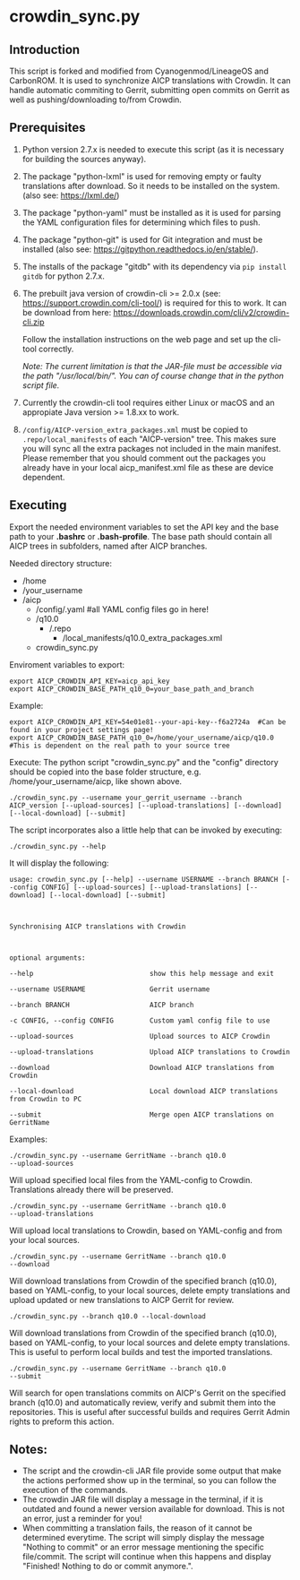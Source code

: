 crowdin_sync.py
==============

Introduction
------------
This script is forked and modified from Cyanogenmod/LineageOS and CarbonROM. It is used to synchronize AICP translations with Crowdin.
It can handle automatic commiting to Gerrit, submitting open commits on Gerrit as well as pushing/downloading to/from Crowdin.


Prerequisites
-------------
1. Python version 2.7.x is needed to execute this script (as it is necessary for building the sources anyway).

2. The package "python-lxml" is used for removing empty or faulty translations after download. So it needs to be installed on the system. (also see: https://lxml.de/)

3. The package "python-yaml" must be installed as it is used for parsing the YAML configuration files for determining which files to push.

4. The package "python-git" is used for Git integration and must be installed (also see: https://gitpython.readthedocs.io/en/stable/).

5. The installs of the package "gitdb" with its dependency via <code>pip install gitdb</code> for python 2.7.x.

6. The prebuilt java version of crowdin-cli >= 2.0.x (see: https://support.crowdin.com/cli-tool/) is required for this to work.
   It can be download from here: https://downloads.crowdin.com/cli/v2/crowdin-cli.zip

   Follow the installation instructions on the web page and set up the cli-tool correctly.

   *Note: The current limitation is that the JAR-file must be accessible via the path "/usr/local/bin/". You can of course change that in the python script file.*

7. Currently the crowdin-cli tool requires either Linux or macOS and an appropiate Java version >= 1.8.xx to work.

8. <code>/config/AICP-version_extra_packages.xml</code> must be copied to <code>.repo/local_manifests</code> of each "AICP-version" tree.
   This makes sure you will sync all the extra packages not included in the main manifest.
   Please remember that you should comment out the packages you already have in your local aicp_manifest.xml file
   as these are device dependent.


Executing
---------
Export the needed environment variables to set the API key and the base path to your **.bashrc** or **.bash-profile**.
The base path should contain all AICP trees in subfolders, named after AICP branches.

Needed directory structure:

* /home
* /your_username
 * /aicp
   * /config/.yaml  #all YAML config files go in here!
   * /q10.0
     * /.repo
       * /local_manifests/q10.0_extra_packages.xml
   * crowdin_sync.py

Enviroment variables to export:

    export AICP_CROWDIN_API_KEY=aicp_api_key
    export AICP_CROWDIN_BASE_PATH_q10_0=your_base_path_and_branch

Example:

    export AICP_CROWDIN_API_KEY=54e01e81--your-api-key--f6a2724a  #Can be found in your project settings page!
    export AICP_CROWDIN_BASE_PATH_q10_0=/home/your_username/aicp/q10.0  #This is dependent on the real path to your source tree

Execute:
The python script "crowdin_sync.py" and the "config" directory should be copied into the base folder structure, e.g. /home/your_username/aicp, like shown above.

<code>./crowdin_sync.py --username your_gerrit_username --branch AICP_version [--upload-sources] [--upload-translations] [--download] [--local-download] [--submit]</code>

The script incorporates also a little help that can be invoked by executing:

<code>./crowdin_sync.py --help</code>

It will display the following:

<pre><code>usage: crowdin_sync.py [--help] --username USERNAME --branch BRANCH [--config CONFIG] [--upload-sources] [--upload-translations] [--download] [--local-download] [--submit]<br />
<br />
Synchronising AICP translations with Crowdin<br />
<br />
optional arguments:<br />
--help                             show this help message and exit<br />
--username USERNAME                Gerrit username<br />
--branch BRANCH                    AICP branch<br />
-c CONFIG, --config CONFIG         Custom yaml config file to use<br />
--upload-sources                   Upload sources to AICP Crowdin<br />
--upload-translations              Upload AICP translations to Crowdin<br />
--download                         Download AICP translations from Crowdin<br />
--local-download                   Local download AICP translations from Crowdin to PC<br />
--submit                           Merge open AICP translations on GerritName<br /></code></pre>

Examples:

<code>./crowdin_sync.py --username GerritName --branch q10.0 --upload-sources</code>

Will upload specified local files from the YAML-config to Crowdin. Translations already there will be preserved.

<code>./crowdin_sync.py --username GerritName --branch q10.0 --upload-translations</code>

Will upload local translations to Crowdin, based on YAML-config and from your local sources.

<code>./crowdin_sync.py --username GerritName --branch q10.0 --download</code>

Will download translations from Crowdin of the specified branch (q10.0), based on YAML-config, to your local sources,
delete empty translations and upload updated or new translations to AICP Gerrit for review.

<code>./crowdin_sync.py --branch q10.0 --local-download</code>

Will download translations from Crowdin of the specified branch (q10.0), based on YAML-config, to your local sources
and delete empty translations. This is useful to perform local builds and test the imported translations.

<code>./crowdin_sync.py --username GerritName --branch q10.0 --submit</code>

Will search for open translations commits on AICP's Gerrit on the specified branch (q10.0) and
automatically review, verify and submit them into the repositories. This is useful after successful builds and requires
Gerrit Admin rights to preform this action.


Notes:
------
 - The script and the crowdin-cli JAR file provide some output that make the actions performed show up
   in the terminal, so you can follow the execution of the commands.
 - The crowdin JAR file will display a message in the terminal, if it is outdated and found a
   newer version available for download. This is not an error, just a reminder for you!
 - When committing a translation fails, the reason of it cannot be determined everytime. The script will
   simply display the message "Nothing to commit" or an error message mentioning the specific file/commit.
   The script will continue when this happens and display "Finished! Nothing to do or commit anymore.".
